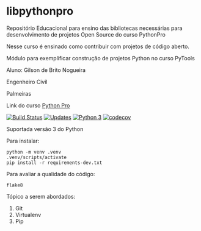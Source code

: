 # libpythonpro

Repositório Educacional para ensino das bibliotecas necessárias para desenvolvimento de projetos Open Source do curso PythonPro

Nesse curso é ensinado como contribuir com projetos de código aberto.

Módulo para exemplificar construção de projetos Python no curso PyTools

Aluno: Gilson de Brito Nogueira

Engenheiro Civil

Palmeiras 

Link do curso [Python Pro](https://www.python.pro.br/)

[![Build Status](https://travis-ci.org/engnogueira/libpythonpro.svg?branch=master)](https://travis-ci.org/engnogueira/libpythonpro)
[![Updates](https://pyup.io/repos/github/escritorioaqui/libpythonpro/shield.svg)](https://pyup.io/repos/github/escritorioaqui/libpythonpro/)
[![Python 3](https://pyup.io/repos/github/escritorioaqui/libpythonpro/python-3-shield.svg)](https://pyup.io/repos/github/escritorioaqui/libpythonpro/)
[![codecov](https://codecov.io/gh/engnogueira/libpythonpro/branch/master/graph/badge.svg)](https://codecov.io/gh/engnogueira/libpythonpro)

Suportada versão 3 do Python

Para instalar:

```console
python -m venv .venv
.venv/scripts/activate
pip install -r requirements-dev.txt
```

Para avaliar a qualidade do código:

```console
flake8
```

Tópico a serem abordados:
 1. Git
 2. Virtualenv
 3. Pip
